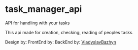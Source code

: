 # task_manager_api
API for handling with your tasks

This api made for creation, checking, reading of peoples tasks. 

Design by: 
FrontEnd by:
BackEnd by: [VladyslavBazhyn](https://github.com/VladyslavBazhyn)
